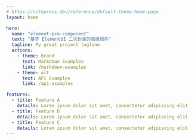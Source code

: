 ```yaml
---
# https://vitepress.dev/reference/default-theme-home-page
layout: home

hero:
  name: "element-pro-component"
  text: "基于 ElementUI 二次封装的高级组件"
  tagline: My great project tagline
  actions:
    - theme: brand
      text: Markdown Examples
      link: /markdown-examples
    - theme: alt
      text: API Examples
      link: /api-examples

features:
  - title: Feature A
    details: Lorem ipsum dolor sit amet, consectetur adipiscing elit
  - title: Feature B
    details: Lorem ipsum dolor sit amet, consectetur adipiscing elit
  - title: Feature C
    details: Lorem ipsum dolor sit amet, consectetur adipiscing elit
---
```



